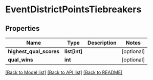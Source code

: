 # EventDistrictPointsTiebreakers

## Properties
Name | Type | Description | Notes
------------ | ------------- | ------------- | -------------
**highest_qual_scores** | **list[int]** |  | [optional] 
**qual_wins** | **int** |  | [optional] 

[[Back to Model list]](../README.md#documentation-for-models) [[Back to API list]](../README.md#documentation-for-api-endpoints) [[Back to README]](../README.md)


